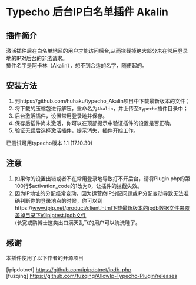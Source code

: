 # Typecho 后台IP白名单插件 Akalin

## 插件简介

激活插件后在白名单地区的用户才能访问后台,从而拦截掉绝大部分未在常用登录地的IP对后台的非法请求。<br>
插件名字是阿卡林（Akalin），想不到合适的名字，随便起的。<br>

## 安装方法

1. 到https://github.com/huhaku/typecho_Akalin项目中下载最新版本的文件；<br>
2. 将下载的压缩包进行解压，重命名为`Akalin`，并上传至`Typecho`插件目录中；<br>
3. 后台激活插件，设置常用登录地并保存。<br>
4. 保存后插件尚未激活，你可以在顶部提示中验证插件的设置是否正确。<br>
5. 验证无误后选择激活插件，提示消失，插件开始工作。<br>

已测试可用typecho版本 1.1 (17.10.30)<br>

## 注意

1. 如果你的设置出错或者不在常用登录地导致打不开后台，请将Plugin.php的第100行$activation_code的1改为0，让插件的拦截失效。<br>
2. 因为IP地址的分配经常变动，因为运营商IP分配问题或IP分配变动导致无法准确判断你的登录地点的时候，你可以到https://www.ipip.net/product/client.html下载最新版本的ipdb数据文件来覆盖掉目录下的ipiptest.ipdb文件<br> (长宽或鹏博士这类出口满天乱飞的用户可以洗洗睡了。<br> 

## 感谢

本插件使用了以下作者的开源项目<br> 

[ipipdotnet] https://github.com/ipipdotnet/ipdb-php <br> 
[fuzqing] https://github.com/fuzqing/AllowIp-Typecho-Plugin/releases <br> 